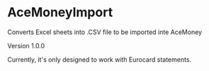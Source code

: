 # AceMoneyImport
Converts Excel sheets into .CSV file to be imported inte AceMoney

Version 1.0.0

Currently, it's only designed to work with Eurocard statements.
